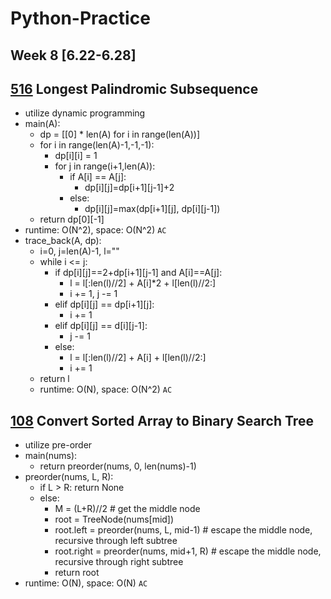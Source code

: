 # Python-Practice

## Week 8 [6.22-6.28]

## [516](https://leetcode.com/problems/longest-palindromic-subsequence/) Longest Palindromic Subsequence
  - utilize dynamic programming
  - main(A):
    - dp = [[0] * len(A) for i in range(len(A))]
    - for i in range(len(A)-1,-1,-1):
        - dp[i][i] = 1
        - for j in range(i+1,len(A)):
            - if A[i] == A[j]:
              - dp[i][j]=dp[i+1][j-1]+2
            - else:
              - dp[i][j]=max(dp[i+1][j], dp[i][j-1])
    - return dp[0][-1]
  - runtime: O(N^2), space: O(N^2) `AC`
  - trace_back(A, dp):
    - i=0, j=len(A)-1, l="" 
    - while i <= j:
      - if dp[i][j]==2+dp[i+1][j-1] and A[i]==A[j]:
        - l = l[:len(l)//2] + A[i]*2 + l[len(l)//2:]
        - i += 1, j -= 1
      - elif dp[i][j] == dp[i+1][j]:
        - i += 1
      - elif dp[i][j] == d[i][j-1]:
        - j -= 1
      - else:
        - l = l[:len(l)//2] + A[i] + l[len(l)//2:]
        - i += 1
    - return l
    - runtime: O(N), space: O(N^2) `AC`
         
## [108](https://leetcode.com/problems/convert-sorted-array-to-binary-search-tree/) Convert Sorted Array to Binary Search Tree
  - utilize pre-order
  - main(nums):
    - return preorder(nums, 0, len(nums)-1)
  - preorder(nums, L, R):
    - if L > R: return None
    - else:
      - M = (L+R)//2 # get the middle node
      - root = TreeNode(nums[mid])
      - root.left = preorder(nums, L, mid-1) # escape the middle node, recursive through left subtree
      - root.right = preorder(nums, mid+1, R) # escape the middle node, recursive through right subtree
      - return root
  - runtime: O(N), space: O(N) `AC` 

